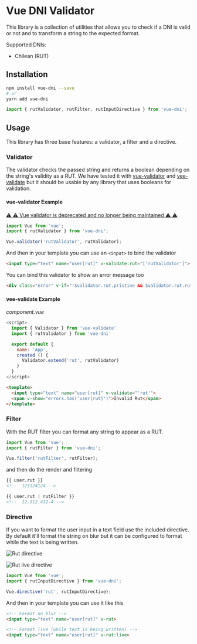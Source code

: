 # Vue DNI Validator

This library is a collection of utilities that allows you to check if a DNI is valid or not and to transform a string to the expected format.

Supported DNIs:
- Chilean (RUT)


## Installation

```bash
npm install vue-dni --save
# or
yarn add vue-dni
```


```javascript
import { rutValidator, rutFilter, rutInputDirective } from 'vue-dni';
```

## Usage

This library has three base features: a validator, a filter and a directive.

### Validator
The validator checks the passed string and returns a boolean depending on the string's validity as a RUT. We have tested it with [vue-validator](https://github.com/kazupon/vue-validator) and [vee-validate](http://vee-validate.logaretm.com/rules#custom-rules) but it should be usable by any library that uses booleans for validation.

#### vue-validator Example
[⚠️ ⚠️  Vue validator is deprecated and no longer being maintained ⚠️ ⚠️ ](https://github.com/kazupon/vue-validator#warning-please-note-this-project-is-deprecated-and-no-longer-being-maintained)
```javascript
import Vue from 'vue';
import { rutValidator } from 'vue-dni';

Vue.validator('rutValidator', rutValidator);

```

And then in your template you can use an `<input>` to bind the validator

```HTML
<input type="text" name="user[rut]" v-validate:rut="['rutValidator']">
```

You can bind this validator to show an error message too

```HTML
<div class="error" v-if="!$validator.rut.pristine && $validator.rut.rutValidator">This RUT is not valid</div>
```

#### vee-validate Example
_component.vue_
```javascript
<script>
  import { Validator } from 'vee-validate'
  import { rutValidator } from 'vue-dni'

  export default {
    name: 'App',
    created () {
      Validator.extend('rut', rutValidator)
    }
  }
</script>
```
```HTML
<template>
  <input type="text" name="user[rut]" v-validate="'rut'">
  <span v-show="errors.has('user[rut]')">Invalid Rut</span>
</template>
```

### Filter

With the RUT filter you can format any string to appear as a RUT.

```javascript
import Vue from 'vue';
import { rutFilter } from 'vue-dni';

Vue.filter('rutFilter', rutFilter);
```

and then do the render and filtering

```HTML
{{ user.rut }}
<!--  123124124 -->

{{ user.rut | rutFilter }}
<!--  12.312.412-4 -->
```

### Directive

If you want to format the user input in a text field use the included directive.
By default it'll format the string on blur but it can be configured to format while
the text is being written.

![Rut directive](http://i.imgur.com/s6eRYSF.gif)

![Rut live directive](http://i.imgur.com/dCkXiXc.gif)

```javascript
import Vue from 'vue';
import { rutInputDirective } from 'vue-dni';

Vue.directive('rut', rutInputDirective);
```

And then in your template you can use it like this

```HTML
<!-- Format on blur -->
<input type="text" name="user[rut]" v-rut>

<!-- Format live (while text is being written) -->
<input type="text" name="user[rut]" v-rut:live>
```
